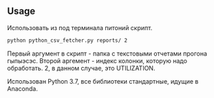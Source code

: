 ## Usage

Использовать из под терминала питоний скрипт.

```bash
python python_csv_fetcher.py reports/ 2
```
Первый аргумент в скрипт - папка с текстовыми отчетами прогона гыпыэсэс.
Второй аргемент - индекс колонки, которую надо обработать. 2, в данном случае, это UTILIZATION.

Использован Python 3.7, все библиотеки стандартные, идущие в Anaconda.